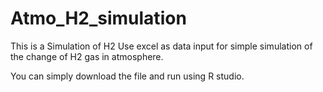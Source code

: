 # Atmo_H2_simulation
This is a Simulation of H2
Use excel as data input for simple simulation of the change of H2 gas in atmosphere.

You can simply download the file and run using R studio.
